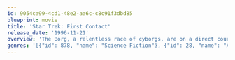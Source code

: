 ```yaml
---
id: 9054ca99-4cd1-48e2-aa6c-c8c91f3dbd85
blueprint: movie
title: 'Star Trek: First Contact'
release_date: '1996-11-21'
overview: 'The Borg, a relentless race of cyborgs, are on a direct course for Earth. Violating orders to stay away from the battle, Captain Picard and the crew of the newly-commissioned USS Enterprise E pursue the Borg back in time to prevent the invaders from changing Federation history and assimilating the galaxy.'
genres: '[{"id": 878, "name": "Science Fiction"}, {"id": 28, "name": "Action"}, {"id": 12, "name": "Adventure"}, {"id": 53, "name": "Thriller"}]'
---
```

